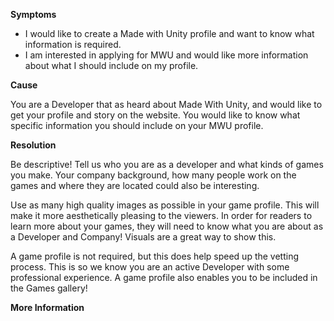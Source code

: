 
        

**Symptoms** 

*   I would like to create a Made with Unity profile and want to know what information is required.
*   I am interested in applying for MWU and would like more information about what I should include on my profile.

**Cause** 

You are a Developer that as heard about Made With Unity, and would like to get your profile and story on the website. You would like to know what specific information you should include on your MWU profile.

**Resolution** 

Be descriptive! Tell us who you are as a developer and what kinds of games you make. Your company background, how many people work on the games and where they are located could also be interesting.

Use as many high quality images as possible in your game profile. This will make it more aesthetically pleasing to the viewers. In order for readers to learn more about your games, they will need to know what you are about as a Developer and Company! Visuals are a great way to show this.

A game profile is not required, but this does help speed up the vetting process. This is so we know you are an active Developer with some professional experience. A game profile also enables you to be included in the Games gallery!

**More Information** 

      